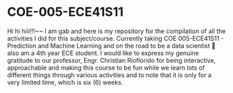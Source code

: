 # COE-005-ECE41S11
Hi hi hiii!!!~~ I am gab and here is my repository for the compilation of all the activities I did for this subject/course.
Currently taking COE 005-ECE41S11 - Prediction and Machine Learning and on the road to be a data scientist :thinking: also am a 4th year ECE student.
I would like to express my genuine gratitude to our professor, Engr. Christian Rioflorido for being interactive, approachable and making this course to be fun while we learn lots of different things through various activities and to note that it is only for a very limited time, which is six (6) weeks. 
